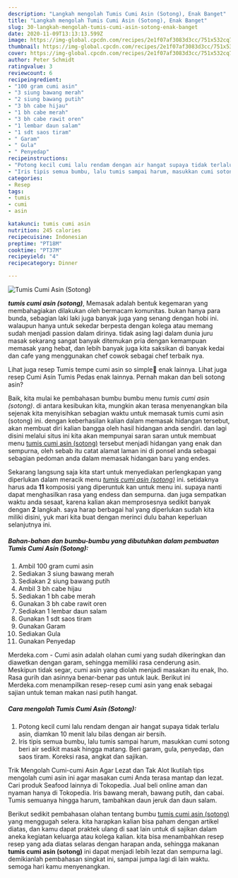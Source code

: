 ```yaml
---
description: "Langkah mengolah Tumis Cumi Asin (Sotong), Enak Banget"
title: "Langkah mengolah Tumis Cumi Asin (Sotong), Enak Banget"
slug: 30-langkah-mengolah-tumis-cumi-asin-sotong-enak-banget
date: 2020-11-09T13:13:13.599Z
image: https://img-global.cpcdn.com/recipes/2e1f07af3083d3cc/751x532cq70/tumis-cumi-asin-sotong-foto-resep-utama.jpg
thumbnail: https://img-global.cpcdn.com/recipes/2e1f07af3083d3cc/751x532cq70/tumis-cumi-asin-sotong-foto-resep-utama.jpg
cover: https://img-global.cpcdn.com/recipes/2e1f07af3083d3cc/751x532cq70/tumis-cumi-asin-sotong-foto-resep-utama.jpg
author: Peter Schmidt
ratingvalue: 3
reviewcount: 6
recipeingredient:
- "100 gram cumi asin"
- "3 siung bawang merah"
- "2 siung bawang putih"
- "3 bh cabe hijau"
- "1 bh cabe merah"
- "3 bh cabe rawit oren"
- "1 lembar daun salam"
- "1 sdt saos tiram"
- " Garam"
- " Gula"
- " Penyedap"
recipeinstructions:
- "Potong kecil cumi lalu rendam dengan air hangat supaya tidak terlalu asin, diamkan 10 menit lalu bilas dengan air bersih."
- "Iris tipis semua bumbu, lalu tumis sampai harum, masukkan cumi sotong beri air sedikit masak hingga matang. Beri garam, gula, penyedap, dan saos tiram. Koreksi rasa, angkat dan sajikan."
categories:
- Resep
tags:
- tumis
- cumi
- asin

katakunci: tumis cumi asin 
nutrition: 245 calories
recipecuisine: Indonesian
preptime: "PT18M"
cooktime: "PT37M"
recipeyield: "4"
recipecategory: Dinner

---
```



![Tumis Cumi Asin (Sotong)](https://img-global.cpcdn.com/recipes/2e1f07af3083d3cc/751x532cq70/tumis-cumi-asin-sotong-foto-resep-utama.jpg)

<b><i>tumis cumi asin (sotong)</i></b>, Memasak adalah bentuk kegemaran yang membahagiakan dilakukan oleh bermacam komunitas. bukan hanya para bunda, sebagian laki laki juga banyak juga yang senang dengan hobi ini. walaupun hanya untuk sekedar berpesta dengan kolega atau memang sudah menjadi passion dalam dirinya. tidak asing lagi dalam dunia juru masak sekarang sangat banyak ditemukan pria dengan kemampuan memasak yang hebat, dan lebih banyak juga kita saksikan di banyak kedai dan cafe yang menggunakan chef cowok sebagai chef terbaik nya.

Lihat juga resep Tumis tempe cumi asin so simple🌸 enak lainnya. Lihat juga resep Cumi Asin Tumis Pedas enak lainnya. Pernah makan dan beli sotong asin?

Baik, kita mulai ke pembahasan bumbu bumbu menu <i>tumis cumi asin (sotong)</i>. di antara kesibukan kita, mungkin akan terasa menyenangkan bila sejenak kita menyisihkan sebagian waktu untuk memasak tumis cumi asin (sotong) ini. dengan keberhasilan kalian dalam memasak hidangan tersebut, akan membuat diri kalian bangga oleh hasil hidangan anda sendiri. dan lagi disini melalui situs ini kita akan mempunyai saran saran untuk membuat menu <u>tumis cumi asin (sotong)</u> tersebut menjadi hidangan yang enak dan sempurna, oleh sebab itu catat alamat laman ini di ponsel anda sebagai sebagian pedoman anda dalam memasak hidangan baru yang endes.


Sekarang langsung saja kita start untuk menyediakan perlengkapan yang diperlukan dalam meracik menu <u><i>tumis cumi asin (sotong)</i></u> ini. setidaknya harus ada <b>11</b> komposisi yang diperuntuk kan untuk menu ini. supaya nanti dapat menghasilkan rasa yang endess dan sempurna. dan juga sempatkan waktu anda sesaat, karena kalian akan memprosesnya sedikit banyak dengan <b>2</b> langkah. saya harap berbagai hal yang diperlukan sudah kita miliki disini, yuk mari kita buat dengan merinci dulu bahan keperluan selanjutnya ini.

<!--inarticleads1-->

##### Bahan-bahan dan bumbu-bumbu yang dibutuhkan dalam pembuatan Tumis Cumi Asin (Sotong):

1. Ambil 100 gram cumi asin
1. Sediakan 3 siung bawang merah
1. Sediakan 2 siung bawang putih
1. Ambil 3 bh cabe hijau
1. Sediakan 1 bh cabe merah
1. Gunakan 3 bh cabe rawit oren
1. Sediakan 1 lembar daun salam
1. Gunakan 1 sdt saos tiram
1. Gunakan  Garam
1. Sediakan  Gula
1. Gunakan  Penyedap


Merdeka.com - Cumi asin adalah olahan cumi yang sudah dikeringkan dan diawetkan dengan garam, sehingga memiliki rasa cenderung asin. Meskipun tidak segar, cumi asin yang diolah menjadi masakan itu enak, lho. Rasa gurih dan asinnya benar-benar pas untuk lauk. Berikut ini Merdeka.com menampilkan resep-resep cumi asin yang enak sebagai sajian untuk teman makan nasi putih hangat. 

<!--inarticleads2-->

##### Cara mengolah Tumis Cumi Asin (Sotong):

1. Potong kecil cumi lalu rendam dengan air hangat supaya tidak terlalu asin, diamkan 10 menit lalu bilas dengan air bersih.
1. Iris tipis semua bumbu, lalu tumis sampai harum, masukkan cumi sotong beri air sedikit masak hingga matang. Beri garam, gula, penyedap, dan saos tiram. Koreksi rasa, angkat dan sajikan.


Trik Mengolah Cumi-cumi Asin Agar Lezat dan Tak Alot Ikutilah tips mengolah cumi asin ini agar masakan cumi Anda terasa mantap dan lezat. Cari produk Seafood lainnya di Tokopedia. Jual beli online aman dan nyaman hanya di Tokopedia. Iris bawang merah, bawang putih, dan cabai. Tumis semuanya hingga harum, tambahkan daun jeruk dan daun salam. 

Berikut sedikit pembahasan olahan tentang bumbu <u>tumis cumi asin (sotong)</u> yang menggugah selera. kita harapkan kalian bisa paham dengan artikel diatas, dan kamu dapat praktek ulang di saat lain untuk di sajikan dalam aneka kegiatan keluarga atau kolega kalian. kita bisa menambahkan resep resep yang ada diatas selaras dengan harapan anda, sehingga makanan <b>tumis cumi asin (sotong)</b> ini dapat menjadi lebih lezat dan sempurna lagi. demikianlah pembahasan singkat ini, sampai jumpa lagi di lain waktu. semoga hari kamu menyenangkan.
